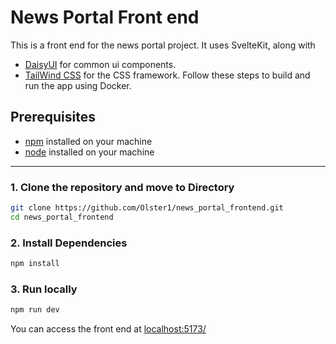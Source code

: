 # News Portal Front end

This is a front end for the news portal project. It uses SvelteKit, along with 
- [DaisyUI](https://daisyui.com/) for common ui components.
- [TailWind CSS](https://tailwindcss.com/) for the CSS framework.
Follow these steps to build and run the app using Docker.

## Prerequisites

- [npm](https://docs.npmjs.com/downloading-and-installing-node-js-and-npm) installed on your machine
- [node](https://nodejs.org/en) installed on your machine

---

### 1. Clone the repository and move to Directory

```bash
git clone https://github.com/Olster1/news_portal_frontend.git
cd news_portal_frontend
```

### 2. Install Dependencies

```bash
npm install
```

### 3. Run locally

```bash
npm run dev
```

You can access the front end at [localhost:5173/](http://localhost:5173)